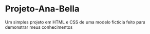 # Projeto-Ana-Bella
Um simples projeto em HTML e CSS de uma modelo fictícia feito para demonstrar meus conhecimentos
